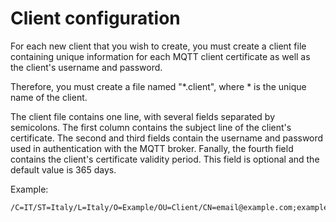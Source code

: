 # Client configuration
For each new client that you wish to create, you must create a client
file containing unique information for each MQTT client certificate as
well as the client's username and password.

Therefore, you must create a file named "*.client", where * is the
unique name of the client.

The client file contains one line, with several fields separated by
semicolons.  The first column contains the subject line of the
client's certificate.  The second and third fields contain the
username and password used in authentication with the MQTT broker. 
Fanally, the fourth field contains the client's certificate validity period. 
This field is optional and the default value is 365 days.

Example:
```config
/C=IT/ST=Italy/L=Italy/O=Example/OU=Client/CN=email@example.com;example;Secure[;100]
```

